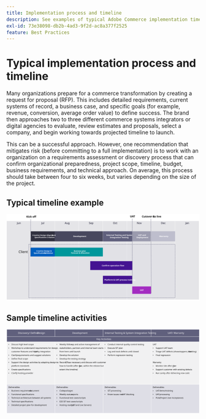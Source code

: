 ```yaml
---
title: Implementation process and timeline
description: See examples of typical Adobe Commerce implementation timelines and timeline activities.
exl-id: 73e38098-db2b-4ad3-9f2d-ac8a377f2525
feature: Best Practices
---
```


# Typical implementation process and timeline

Many organizations prepare for a commerce transformation by creating a request for proposal (RFP). This includes detailed requirements, current systems of record, a business case, and specific goals (for example, revenue, conversion, average order value) to define success. The brand then approaches two to three different commerce systems integrators or digital agencies to evaluate, review estimates and proposals, select a company, and begin working towards projected timeline to launch.

This can be a successful approach. However, one recommendation that mitigates risk (before committing to a full implementation) is to work with an organization on a requirements assessment or discovery process that can confirm organizational preparedness, project scope, timeline, budget, business requirements, and technical approach. On average, this process should take between four to six weeks, but varies depending on the size of the project.

## Typical timeline example

![Typical commerce implementation timeline example](../../assets/playbooks/timeline-example.svg)

## Sample timeline activities

![Sample commerce implementation timeline activities](../../assets/playbooks/timeline-activities-example.svg)
